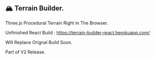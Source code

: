 ## 🏔  Terrain Builder.
Three.js Procedural Terrain Right in The Browser.

Unfinished React Build : https://terrain-builder-react.herokuapp.com/

WIll Replace Orignal Build Soon.

Part of V2 Release.
